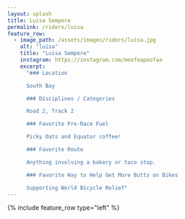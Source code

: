 ```yaml
---
layout: splash
title: Luisa Sempere
permalink: /riders/luisa
feature_row:
  - image_path: /assets/images/riders/luisa.jpg
    alt: "luisa"
    title: "Luisa Sempere"
    instagram: https://instagram.com/moofaapoofaa
    excerpt:
      "### Location

      South Bay

      ### Disciplines / Categories

      Road 2, Track 2

      ### Favorite Pre-Race Fuel

      Picky Oats and Equator coffee!

      ### Favorite Route

      Anything involving a bakery or taco stop.

      ### Favorite Way to Help Get More Butts on Bikes

      Supporting World Bicycle Relief"
---
```


{% include feature_row type="left" %}
